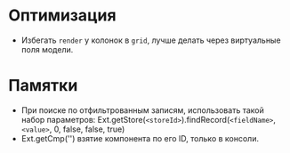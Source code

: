 # Оптимизация
 - Избегать `render` у колонок в `grid`, лучше делать через виртуальные поля модели. 
 
# Памятки
 - При поиске по отфильтрованным записям, использовать такой набор параметров: Ext.getStore(`<storeId>`).findRecord(`<fieldName>`, `<value>`, 0, false, false, true)
 - Ext.getCmp('<component-id>') взятие компонента по его ID, только в консоли.
